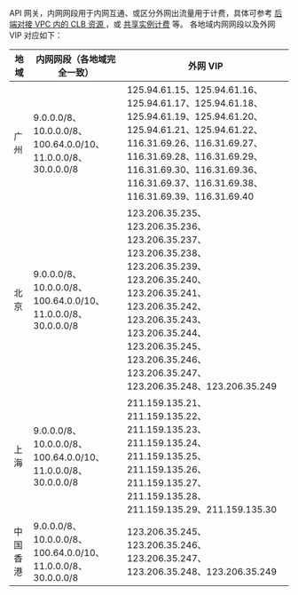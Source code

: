 API 网关，内网网段用于内网互通、或区分外网出流量用于计费，具体可参考 [后端对接 VPC 内的 CLB 资源
](https://cloud.tencent.com/document/product/628/42937)，或 [共享实例计费](https://cloud.tencent.com/document/product/628/39300) 等。
各地域内网网段以及外网 VIP 对应如下：


| 地域     | 内网网段（各地域完全一致）                           | 外网 VIP                                                     |
| -------- | ---------------------------------- | ------------------------------------------------------------ |
| 广州     | 9.0.0.0/8、10.0.0.0/8、100.64.0.0/10、11.0.0.0/8、30.0.0.0/8 | 125.94.61.15、125.94.61.16、125.94.61.17、125.94.61.18、125.94.61.19、125.94.61.20、125.94.61.21、125.94.61.22、116.31.69.26、116.31.69.27、116.31.69.28、116.31.69.29、116.31.69.30、116.31.69.36、116.31.69.37、116.31.69.38、116.31.69.39、116.31.69.40 |
| 北京     | 9.0.0.0/8、10.0.0.0/8、100.64.0.0/10、11.0.0.0/8、30.0.0.0/8 | 123.206.35.235、123.206.35.236、123.206.35.237、123.206.35.238、123.206.35.239、123.206.35.240、123.206.35.241、123.206.35.242、123.206.35.243、123.206.35.244、123.206.35.245、123.206.35.246、123.206.35.247、123.206.35.248、123.206.35.249|
| 上海     | 9.0.0.0/8、10.0.0.0/8、100.64.0.0/10、11.0.0.0/8、30.0.0.0/8 | 211.159.135.21、211.159.135.22、211.159.135.23、211.159.135.24、211.159.135.25、211.159.135.26、211.159.135.27、211.159.135.28、211.159.135.29、211.159.135.30                           |
| 中国香港     | 9.0.0.0/8、10.0.0.0/8、100.64.0.0/10、11.0.0.0/8、30.0.0.0/8 | 123.206.35.245、123.206.35.246、123.206.35.247、123.206.35.248、123.206.35.249  |
